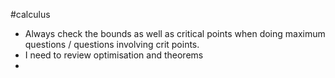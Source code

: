 #calculus 
- Always check the bounds as well as critical points when doing maximum questions / questions involving crit points.
- I need to review optimisation and theorems
- 